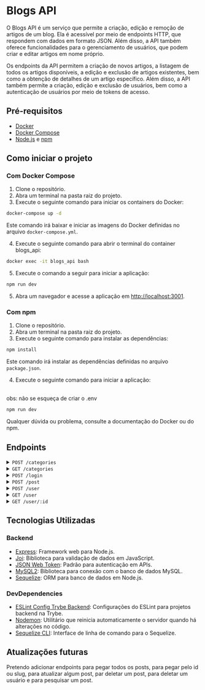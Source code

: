 
# Blogs API

O Blogs API é um serviço que permite a criação, edição e remoção de artigos de um blog. Ela é acessível por meio de endpoints HTTP, que respondem com dados em formato JSON. Além disso, a API também oferece funcionalidades para o gerenciamento de usuários, que podem criar e editar artigos em nome próprio.

Os endpoints da API permitem a criação de novos artigos, a listagem de todos os artigos disponíveis, a edição e exclusão de artigos existentes, bem como a obtenção de detalhes de um artigo específico. Além disso, a API também permite a criação, edição e exclusão de usuários, bem como a autenticação de usuários por meio de tokens de acesso.



## Pré-requisitos

- [Docker](https://www.docker.com/)
- [Docker Compose](https://docs.docker.com/compose/)
- [Node.js](https://nodejs.org/) e [npm](https://www.npmjs.com/)
## Como iniciar o projeto

### Com Docker Compose

1. Clone o repositório.
2. Abra um terminal na pasta raiz do projeto.
3. Execute o seguinte comando para iniciar os containers do Docker:

```bash
docker-compose up -d
```

Este comando irá baixar e iniciar as imagens do Docker definidas no arquivo `docker-compose.yml`.

4. Execute o seguinte comando para abrir o terminal do container blogs_api:

```bash
docker exec -it blogs_api bash
```

5. Execute o comando a seguir para iniciar a aplicação:
```bash
npm run dev
```

5. Abra um navegador e acesse a aplicação em [http://localhost:3001](http://localhost:3001).



### Com npm

1. Clone o repositório.
2. Abra um terminal na pasta raiz do projeto.
3. Execute o seguinte comando para instalar as dependências:

```bash
npm install
```

Este comando irá instalar as dependências definidas no arquivo `package.json`.

4. Execute o seguinte comando para iniciar a aplicação:
<br />
obs: não se esqueça de criar o .env

```bash
npm run dev
```



Qualquer dúvida ou problema, consulte a documentação do Docker ou do npm.




## Endpoints

<details>
  <summary><code>POST /categories</code></summary>
Cria uma nova categoria no blog. É necessário enviar no corpo da requisição o nome da categoria. Retorna a categoria criada, com o seu ID gerado automaticamente.
<details>
<summary>Exemplo de corpo de requisição</summary>
  
```json
{
  "name": "Typescript"
}
```
</details>

:point_up: Para acessar esta rota o token é obrigatório.

</details>

<details>
  <summary><code>GET /categories</code></summary>
Lista todas as categorias existentes no blog, com seus respectivos IDs e nomes.

:point_up: Para acessar esta rota o token é obrigatório.

</details>

<details>
  <summary><code>POST /login</code></summary>
<br />
Autentica um usuário no sistema. É necessário enviar no corpo da requisição os seguintes campos: `email` e `password`. Retorna um token de acesso válido por um determinado período de tempo.

<details>
<summary>Exemplo de corpo de requisição</summary>
  
```json
{
"email": "ikaro@example.com",
"password": "123456"
}
```
</details>

</details>
<details>
  <summary><code>POST /post</code></summary>
Cria um novo artigo no blog. É necessário enviar no corpo da requisição os seguintes campos: `title`, `content` e `categoryIds` (Array de ID de categorias existentes). Retorna o artigo criado, com o seu ID gerado automaticamente.

<details>
<summary>Exemplo de corpo de requisição</summary>
  
```json
{
  "title": "Latest updates, August 1st",
  "content": "The whole text for the blog post goes here in this key",
  "categoryIds": [1, 2]
}
```
</details>

:point_up: Para acessar esta rota o token é obrigatório.

</details>

<details>
  <summary><code>POST /user</code></summary>
Cria um novo usuário no sistema. É necessário enviar no corpo da requisição os seguintes campos: `displayName`, `email`, `password` e, opcionalmente, `image`. Retorna um token gerado com as informações passada, exceto a senha.

<details>
<summary>Exemplo de corpo de requisição</summary>
  
```json
{
  "displayName": "Ikaro Vieira",
  "email": "ikaro@example.com",
  "password": "123456",
  "image": "https://avatars.githubusercontent.com/u/89671522?v=4"
  // a imagem não é obrigatória
}

```
</details>

</details>

<details>
  <summary><code>GET /user</code></summary>
Lista todos os usuários existentes no sistema, com seus respectivos IDs, nomes, emails e imagens.

:point_up: Para acessar esta rota o token é obrigatório.

</details>

<details>
  <summary><code>GET /user/:id</code></summary>
Obtém os detalhes de um usuário específico, identificado pelo seu ID. Retorna o ID, nome e email do usuário.

:point_up: Para acessar esta rota o token é obrigatório.

</details>

## Tecnologias Utilizadas

### Backend

- [Express](https://expressjs.com/): Framework web para Node.js.
- [Joi](https://joi.dev/): Biblioteca para validação de dados em JavaScript.
- [JSON Web Token](https://jwt.io/): Padrão para autenticação em APIs.
- [MySQL2](https://github.com/mysqljs/mysql#readme): Biblioteca para conexão com o banco de dados MySQL.
- [Sequelize](https://sequelize.org/): ORM para banco de dados em Node.js.

### DevDependencies

- [ESLint Config Trybe Backend](https://github.com/tryber/eslint-config-trybe-backend): Configurações do ESLint para projetos backend na Trybe.
- [Nodemon](https://nodemon.io/): Utilitário que reinicia automaticamente o servidor quando há alterações no código.
- [Sequelize CLI](https://github.com/sequelize/cli): Interface de linha de comando para o Sequelize.

## Atualizações futuras

Pretendo adicionar endpoints para pegar todos os posts, para pegar pelo id ou slug, para atualizar algum post, par deletar um post, para deletar um usuário e para pesquisar um post.

